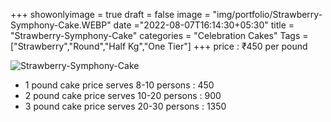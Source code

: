 +++
showonlyimage = true
draft = false
image = "img/portfolio/Strawberry-Symphony-Cake.WEBP"
date ="2022-08-07T16:14:30+05:30"
title = "Strawberry-Symphony-Cake"
categories = "Celebration Cakes"
Tags = ["Strawberry","Round","Half Kg","One Tier"]
+++
price : ₹450 per pound
<!--more-->
![Strawberry-Symphony-Cake](/img/portfolio/Strawberry-Symphony-Cake.WEBP)
* 1 pound cake price serves 8-10 persons : 450
* 2 pound cake price serves 10-20 persons : 900
* 3 pound cake price serves 20-30 persons : 1350
